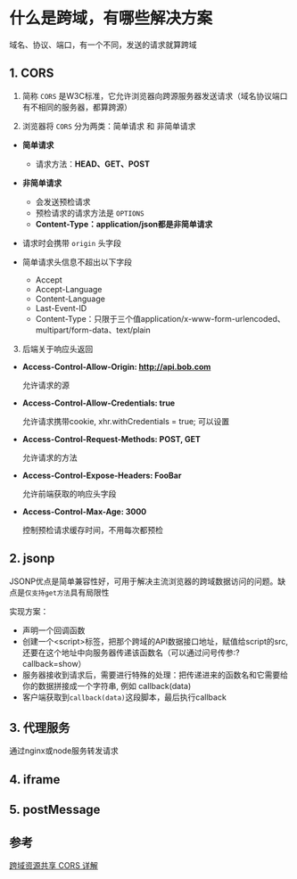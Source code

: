 # 什么是跨域，有哪些解决方案

域名、协议、端口，有一个不同，发送的请求就算跨域





## 1. CORS

1. 简称 `CORS` 是W3C标准，它允许浏览器向跨源服务器发送请求（域名协议端口有不相同的服务器，都算跨源）

2. 浏览器将 `CORS` 分为两类：简单请求 和 非简单请求
  + **简单请求**
    - 请求方法：**HEAD、GET、POST**
  + **非简单请求**
    - 会发送预检请求
    - 预检请求的请求方法是 `OPTIONS`
    - **Content-Type：application/json都是非简单请求**

  + 请求时会携带 `origin` 头字段
  + 简单请求头信息不超出以下字段
    - Accept
    - Accept-Language
    - Content-Language
    - Last-Event-ID
    - Content-Type：只限于三个值application/x-www-form-urlencoded、multipart/form-data、text/plain

3. 后端关于响应头返回
  + **Access-Control-Allow-Origin: http://api.bob.com**

    允许请求的源
  + **Access-Control-Allow-Credentials: true**

    允许请求携带cookie,  xhr.withCredentials = true; 可以设置
  + **Access-Control-Request-Methods: POST, GET**

    允许请求的方法
  + **Access-Control-Expose-Headers: FooBar**

    允许前端获取的响应头字段
  + **Access-Control-Max-Age: 3000**

    控制预检请求缓存时间，不用每次都预检


## 2. jsonp
JSONP优点是简单兼容性好，可用于解决主流浏览器的跨域数据访问的问题。缺点是`仅支持get方法`具有局限性

实现方案：
+ 声明一个回调函数
+ 创建一个\<script\>标签，把那个跨域的API数据接口地址，赋值给script的src,还要在这个地址中向服务器传递该函数名（可以通过问号传参:?callback=show）
+ 服务器接收到请求后，需要进行特殊的处理：把传递进来的函数名和它需要给你的数据拼接成一个字符串, 例如 callback(data)
+ 客户端获取到`callback(data)`这段脚本，最后执行callback


## 3. 代理服务
通过nginx或node服务转发请求

## 4. iframe


## 5. postMessage

## 参考

[跨域资源共享 CORS 详解](https://www.ruanyifeng.com/blog/2016/04/cors.html)
